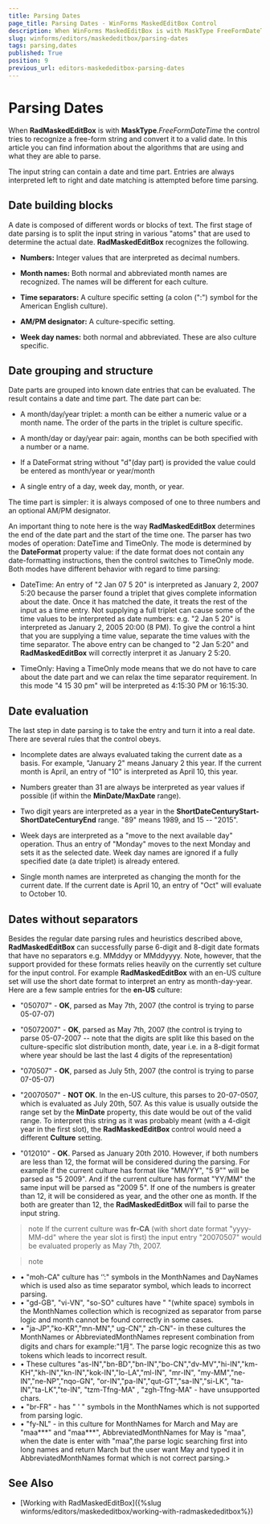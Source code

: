 ```yaml
---
title: Parsing Dates
page_title: Parsing Dates - WinForms MaskedEditBox Control
description: When WinForms MaskedEditBox is with MaskType FreeFormDateTime the control tries to recognize a free-form string and convert it to a valid date. 
slug: winforms/editors/maskededitbox/parsing-dates
tags: parsing,dates
published: True
position: 9
previous_url: editors-maskededitbox-parsing-dates
---
```


# Parsing Dates

When __RadMaskedEditBox__ is with __MaskType__.*FreeFormDateTime* the control tries to recognize a free-form string and convert it to a valid date. In this article you can find information about the algorithms that are using and what they are able to parse.

The input string can contain a date and time part. Entries are always interpreted left to right and date matching is attempted before time parsing.

## Date building blocks

A date is composed of different words or blocks of text. The first stage of date parsing is to split the input string in various "atoms" that are used to determine the actual date. __RadMaskedEditBox__ recognizes the following.

* __Numbers:__ Integer values that are interpreted as decimal numbers.

* __Month names:__ Both normal and abbreviated month names are recognized. The names will be different for each culture.

* __Time separators:__ A culture specific setting (a colon (":") symbol for the American English culture).

* __AM/PM designator:__ A culture-specific setting.

* __Week day names:__ both normal and abbreviated. These are also culture specific.

## Date grouping and structure

Date parts are grouped into known date entries that can be evaluated. The result contains a date and time part. The date part can be:

* A month/day/year triplet: a month can be either a numeric value or a month name. The order of the parts in the triplet is culture specific.

* A month/day or day/year pair: again, months can be both specified with a number or a name.

* If a DateFormat string without "d"(day part) is provided the value could be entered as month/year or year/month

* A single entry of a day, week day, month, or year.

The time part is simpler: it is always composed of one to three numbers and an optional AM/PM designator.

An important thing to note here is the way __RadMaskedEditBox__ determines the end of the date part and the start of the time one. The parser has two modes of operation: DateTime and TimeOnly. The mode is determined by the __DateFormat__ property value: if the date format does not contain any date-formatting instructions, then the control switches to TimeOnly mode. Both modes have different behavior with regard to time parsing:

* DateTime: An entry of "2 Jan 07 5 20" is interpreted as January 2, 2007 5:20 because the parser found a triplet that gives complete information about the date. Once it has matched the date, it treats the rest of the input as a time entry. Not supplying a full triplet can cause some of the time values to be interpreted as date numbers: e.g. "2 Jan 5 20" is interpreted as January 2, 2005 20:00 (8 PM). To give the control a hint that you are supplying a time value, separate the time values with the time separator. The above entry can be changed to "2 Jan 5:20" and __RadMaskedEditBox__ will correctly interpret it as January 2 5:20.

* TimeOnly: Having a TimeOnly mode means that we do not have to care about the date part and we can relax the time separator requirement. In this mode "4 15 30 pm" will be interpreted as 4:15:30 PM or 16:15:30.

## Date evaluation

The last step in date parsing is to take the entry and turn it into a real date. There are several rules that the control obeys.

* Incomplete dates are always evaluated taking the current date as a basis. For example, "January 2" means January 2 this year. If the current month is April, an entry of "10" is interpreted as April 10, this year.

* Numbers greater than 31 are always be interpreted as year values if possible (if within the __MinDate/MaxDate__ range).

* Two digit years are interpreted as a year in the __ShortDateCenturyStart-ShortDateCenturyEnd__ range. "89" means 1989, and 15 -- "2015".

* Week days are interpreted as a "move to the next available day" operation. Thus an entry of "Monday" moves to the next Monday and sets it as the selected date. Week day names are ignored if a fully specified date (a date triplet) is already entered.

* Single month names are interpreted as changing the month for the current date. If the current date is April 10, an entry of "Oct" will evaluate to October 10.

## Dates without separators

Besides the regular date parsing rules and heuristics described above, __RadMaskedEditBox__ can successfully parse 6-digit and 8-digit date formats that have no separators e.g. MMddyy or MMddyyyy. Note, however, that the support provided for these formats relies heavily on the currently set culture for the input control. For example __RadMaskedEditBox__ with an en-US culture set will use the short date format to interpret an entry as month-day-year. Here are a few sample entries for the __en-US__ culture:

* "050707" - __OK__, parsed as May 7th, 2007 (the control is trying to parse 05-07-07)

* "05072007" - __OK__, parsed as May 7th, 2007 (the control is trying to parse 05-07-2007 -- note that the digits are split like this based on the culture-specific slot distribution month, date, year i.e. in a 8-digit format where year should be last the last 4 digits of the representation)

* "070507" - __OK__, parsed as July 5th, 2007 (the control is trying to parse 07-05-07)

* "20070507" - __NOT OK__. In the en-US culture, this parses to 20-07-0507, which is evaluated as July 20th, 507. As this value is usually outside the range set by the __MinDate__ property, this date would be out of the valid range. To interpret this string as it was probably meant (with a 4-digit year in the first slot), the __RadMaskedEditBox__ control would need a different __Culture__ setting.

* "012010" - __OK__. Parsed as January 20th 2010. However, if both numbers are less than 12, the format will be considered during the parsing. For example if the current culture has format like "MM/YY", "5 9"" will be parsed as "5 2009". And if the current culture has format "YY/MM" the same input will be parsed as "2009 5". If one of the numbers is greater than 12, it will be considered as year, and the other one as month. If the both are greater than 12, the __RadMaskedEditBox__ will fail to parse the input string.

>note If the current culture was __fr-CA__ (with short date format "yyyy-MM-dd" where the year slot is first) the input entry "20070507" would be evaluated properly as May 7th, 2007.
>

>note 
* •	"moh-CA" culture has ‘’:" symbols in the MonthNames and DayNames which is used also as time separator symbol, which leads to incorrect parsing.
* •	"gd-GB", "vi-VN", "so-SO" cultures have " "(white space) symbols in the MonthNames collection which is recognized as separator from parse logic and month cannot be found correctly in some cases.
* •	"ja-JP","ko-KR","mn-MN"," ug-CN"," zh-CN"- in these cultures the MonthNames  or AbbreviatedMonthNames represent combination from digits and chars for example:"1月". The parse logic recognize this as two tokens which leads to incorrect result.
* •	These cultures "as-IN","bn-BD","bn-IN","bo-CN","dv-MV","hi-IN","km-KH","kh-IN","kn-IN","kok-IN","lo-LA","ml-IN", "mr-IN", "my-MM","ne-IN","ne-NP","nqo-GN", "or-IN","pa-IN","qut-GT","sa-IN","si-LK", "ta-IN","ta-LK","te-IN", "tzm-Tfng-MA" , "zgh-Tfng-MA" - have unsupported chars.
* •	"br-FR" - has " ' " symbols in the MonthNames  which is not supported from parsing logic.
* •	"fy-NL" - in this culture for MonthNames  for March and May are "maa***" and "maa***", AbbreviatedMonthNames for May is "maa", when the date is enter with "maa",the parse logic searching first into long names and return March but the user want May and typed it in AbbreviatedMonthNames format which is not correct parsing.>

## See Also

* [Working with RadMaskedEditBox]({%slug winforms/editors/maskededitbox/working-with-radmaskededitbox%})
